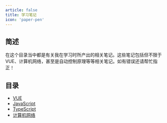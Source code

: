 ```yaml
---
article: false
title: 学习笔记
icon: 'paper-pen'
---
```


## 简述

在这个目录当中都是有关我在学习时所产出的相关笔记。这些笔记包括但不限于VUE、计算机网络，甚至是自动控制原理等等相关笔记。如有错误还请帮忙指正！

## 目录

- [VUE](./vueNote/README.md)
- [JavaScript](./JSNote/README.md)
- [TypeScript](./TypeScriptNote/README.md)
- [计算机网络](./Computer_Network/README.md)
